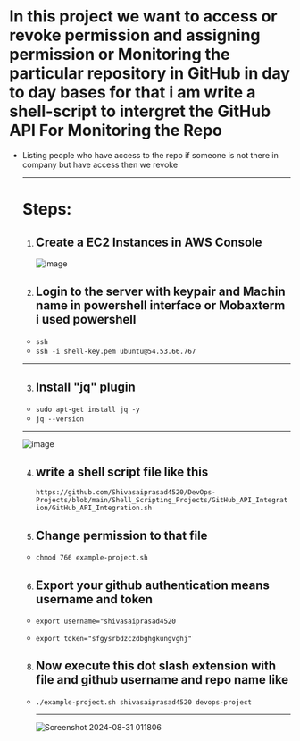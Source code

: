 # In this project we want to access or revoke permission and assigning permission or Monitoring the particular repository in GitHub in day to day bases for that i am write a shell-script to intergret the GitHub API For Monitoring the Repo
* Listing people who have access to the repo if someone is not there in company but have access then we revoke
  _______
  Steps:
  ====
  1. Create a EC2 Instances in AWS Console
     -------
      
     ![image](https://github.com/user-attachments/assets/43678973-be04-467b-a6ae-acbfe4bc2047)
 


  2. Login to the server with keypair and Machin name in powershell interface or Mobaxterm i used powershell
     ----------
    * `` ssh ``
    * ``ssh -i shell-key.pem ubuntu@54.53.66.767 ``
    ___
  3. Install "jq" plugin
     ------------------
    * `` sudo apt-get install jq -y ``
    * `` jq --version ``
     __________

     ![image](https://github.com/user-attachments/assets/60fbdc2c-d145-4d5d-8b5b-2f68180f042c)


  4. write a shell script file like this
     -------
      `` https://github.com/Shivasaiprasad4520/DevOps-Projects/blob/main/Shell_Scripting_Projects/GitHub_API_Integration/GitHub_API_Integration.sh ``

   5. Change permission to that file
      --
     * `` chmod 766 example-project.sh ``
   
   6. Export your github authentication means username and token
      ---------
     * `` export username="shivasaiprasad4520 ``
         
     * `` export token="sfgysrbdzczdbghgkungvghj" ``

   8. Now execute this dot slash extension with file and github username and repo name like
      ----------
     * ``./example-project.sh shivasaiprasad4520 devops-project ``
       _________

       ![Screenshot 2024-08-31 011806](https://github.com/user-attachments/assets/6f1b450b-bff9-46fb-8631-c69ac7b42ac6)
